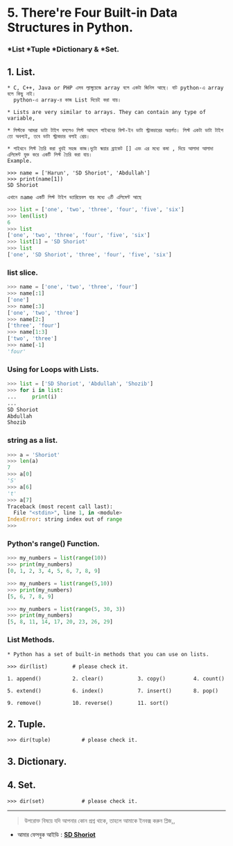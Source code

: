 # 5. There're Four Built-in Data Structures in Python. 

### *List	 	*Tuple	 *Dictionary  &	*Set. 


## 1. List.
	
	* C, C++, Java or PHP এসব ল্যাঙ্গুয়েজে array বলে একটা জিনিস আছে। বাট python-এ array বলে কিছু নাই। 
	  python-এ array-র কাজ List দিয়েই করা যায়।

	* Lists are very similar to arrays. They can contain any type of variable,

	* লিস্টকে আমরা ডাটা টাইপ বললেও লিস্ট আসলে পাইথনের বিল্ট-ইন ডাটা স্ট্রাকচারের অন্তর্গত। লিস্ট একটা ডাটা টাইপ তো অবশ্যই, তবে ডাটা স্ট্রাকচার বলাই শ্রেয়। 

	* পাইথনে লিস্ট তৈরি করা খুবই সহজ কাজ।দুটো স্কয়ার ব্র্যাকেট [] এবং এর মধ্যে কমা , দিয়ে আলাদা আলাদা এলিমেন্ট যুক্ত করে একটি লিস্ট তৈরি করা যায়।
	Example.
	
	>>> name = ['Harun', 'SD Shoriot', 'Abdullah']
	>>> print(name[1])
	SD Shoriot

	এখানে name একটি লিস্ট টাইপ ভ্যারিয়েবল যার মধ্যে ৩টি এলিমেন্ট আছে 


```python
>>> list = ['one', 'two', 'three', 'four', 'five', 'six']
>>> len(list)
6
>>> list
['one', 'two', 'three', 'four', 'five', 'six']
>>> list[1] = 'SD Shoriot'
>>> list
['one', 'SD Shoriot', 'three', 'four', 'five', 'six']
```

### list slice.
```python
>>> name = ['one', 'two', 'three', 'four']
>>> name[:1]
['one']
>>> name[:3]
['one', 'two', 'three']
>>> name[2:]
['three', 'four']
>>> name[1:3]
['two', 'three']
>>> name[-1]
'four'
```

### Using for Loops with Lists.
```python
>>> list = ['SD Shoriot', 'Abdullah', 'Shozib']
>>> for i in list:
...     print(i)
... 
SD Shoriot
Abdullah
Shozib
```

### string as a list.

```python
>>> a = 'Shoriot'
>>> len(a)
7
>>> a[0]
'S'
>>> a[6]
't'
>>> a[7]
Traceback (most recent call last):
  File "<stdin>", line 1, in <module>
IndexError: string index out of range
>>> 
``` 

### Python's range() Function.

```python
>>> my_numbers = list(range(10))
>>> print(my_numbers)
[0, 1, 2, 3, 4, 5, 6, 7, 8, 9]

>>> my_numbers = list(range(5,10))
>>> print(my_numbers)
[5, 6, 7, 8, 9]

>>> my_numbers = list(range(5, 30, 3))
>>> print(my_numbers)
[5, 8, 11, 14, 17, 20, 23, 26, 29]

```

### List Methods.

	* Python has a set of built-in methods that you can use on lists.

	>>> dir(list)	     # please check it.

	1. append()          2. clear()	          3. copy()         4. count()

	5. extend()          6. index()           7. insert()       8. pop()

	9. remove()          10. reverse()        11. sort()   
 

## 2. Tuple.


	>>> dir(tuple)			# please check it.


## 3. Dictionary.


## 4. Set.

	>>> dir(set)			# please check it.

---


> উপরোক্ত বিষয়ে যদি আপনার কোন প্রশ্ন থাকে, তাহলে আমাকে ইনবক্স করুন প্লিজ,,

* আমার ফেসবুক আইডি :  **[SD Shoriot](https://www.facebook.com/shoriot)**